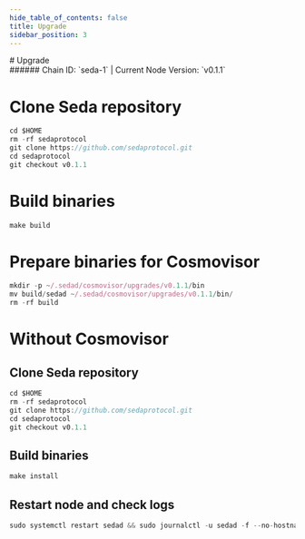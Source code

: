 ```yaml
---
hide_table_of_contents: false
title: Upgrade
sidebar_position: 3
---
```


<div class="h1-with-icon icon-seda">
# Upgrade
</div>
###### Chain ID: `seda-1` | Current Node Version: `v0.1.1`


# Clone Seda repository
```js
cd $HOME
rm -rf sedaprotocol
git clone https://github.com/sedaprotocol.git
cd sedaprotocol
git checkout v0.1.1
 ```

# Build binaries
```js
make build
 ```

# Prepare binaries for Cosmovisor
```js
mkdir -p ~/.sedad/cosmovisor/upgrades/v0.1.1/bin
mv build/sedad ~/.sedad/cosmovisor/upgrades/v0.1.1/bin/
rm -rf build
```

# Without Cosmovisor
## Clone Seda repository
```js
cd $HOME
rm -rf sedaprotocol
git clone https://github.com/sedaprotocol.git
cd sedaprotocol
git checkout v0.1.1
 ```

## Build binaries
```js
make install
 ```

## Restart node and check logs
```js
sudo systemctl restart sedad && sudo journalctl -u sedad -f --no-hostname -o cat
```